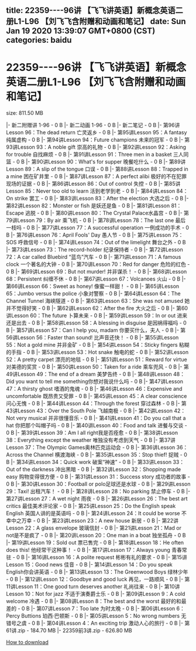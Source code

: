 
title: 22359----96讲 【飞飞讲英语】新概念英语二册L1-L96 【刘飞飞含附赠和动画和笔记】
date: Sun Jan 19 2020 13:39:07 GMT+0800 (CST)    
categories: baidu
---

# 22359----96讲 【飞飞讲英语】新概念英语二册L1-L96 【刘飞飞含附赠和动画和笔记】
size: 811.50 MB
 
 
|- 新二附赠讲 1-96 - 0 B
|- 新二动画 1-96 - 0 B
|- 新二笔记 - 0 B
|- 第96讲Lesson 96：The dead return 亡灵返乡 - 0 B
|- 第95讲Lesson 95：A fantasy 纯属虚构 - 0 B
|- 第94讲Lesson 94：Future champions 未来的冠军 - 0 B
|- 第93讲Lesson 93：A noble gift 崇高的礼物 - 0 B
|- 第92讲Lesson 92：Asking for trouble 自找麻烦 - 0 B
|- 第91讲Lesson 91：Three men in a basket 三人同篮 - 0 B
|- 第90讲Lesson 90：What's for supper 晚餐吃什么 - 0 B
|- 第89讲Lesson 89：A slip of the tongue 口误 - 0 B
|- 第88讲Lesson 88：Trapped in a mine 困在矿井里 - 0 B
|- 第87讲Lesson 87：A perfect alibi 极好的不在犯罪现场的证据 - 0 B
|- 第86讲Lesson 86：Out of control 失控 - 0 B
|- 第85讲Lesson 85：Never too old to learn 活到老学到老 - 0 B
|- 第84讲Lesson 84：On strike 罢工 - 0 B
|- 第83讲Lesson 83：After the election 大选之后 - 0 B
|- 第82讲Lesson 82：Monster or fish 是妖还是鱼 - 0 B
|- 第81讲Lesson 81：Escape 逃脱 - 0 B
|- 第80讲Lesson 80：The Crystal Palace水晶宫 - 0 B
|- 第79讲Lesson 79：By air 乘飞机 - 0 B
|- 第78讲Lesson 78：The last one 最后一枝吗 - 0 B
|- 第77讲Lesson 77：A successful operation 一例成功的手术 - 0 B
|- 第76讲Lesson 76：April Fools' Day 愚人节 - 0 B
|- 第75讲Lesson 75：SOS 呼救信号 - 0 B
|- 第74讲Lesson 74：Out of the limelight 舞台之外 - 0 B
|- 第73讲Lesson 73：The record-holder 纪录保持者 - 0 B
|- 第72讲Lesson 72：A car called Bluebird “蓝鸟”汽车 - 0 B
|- 第71讲Lesson 71：A famous clock 一个著名的大钟 - 0 B
|- 第70讲Lesson 70：Red for danger 危险的红色 - 0 B
|- 第69讲Lesson 69：But not murder! 并非谋杀！ - 0 B
|- 第68讲Lesson 68：Persistent 纠缠不休 - 0 B
|- 第67讲Lesson 67：Volcanoes 火山 - 0 B
|- 第66讲Lesson 66：Sweet as honey! 像蜜一样甜！ - 0 B
|- 第65讲Lesson 65：Jumbo versus the police 小象对警察 - 0 B
|- 第64讲Lesson 64：The Channel Tunnel 海峡隧道 - 0 B
|- 第63讲Lesson 63：She was not amused 她并不觉得好笑 - 0 B
|- 第62讲Lesson 62：After the fire 大火之后 - 0 B
|- 第60讲Lesson 60：The future 卜算未来 - 0 B
|- 第59讲Lesson 59：In or out 进来还是出去 - 0 B
|- 第58讲Lesson 58：A blessing in disguise 是因祸得福吗 - 0 B
|- 第57讲Lesson 57：Can I help you, madam 你要买什么，夫人 - 0 B
|- 第56讲Lesson 56：Faster than sound! 比声音还快！ - 0 B
|- 第55讲Lesson 55：Not a gold mine 并非金矿 - 0 B
|- 第54讲Lesson 54：Sticky fingers 粘糊的手指 - 0 B
|- 第53讲Lesson 53：Hot snake 触电的蛇 - 0 B
|- 第52讲Lesson 52：A pretty carpet 漂亮的地毯 - 0 B
|- 第51讲Lesson 51：Reward for virtue 对美德的奖赏 - 0 B
|- 第50讲Lesson 50：Taken for a ride 乘车兜风 - 0 B
|- 第49讲Lesson 49：The end of a dream 美梦告终 - 0 B
|- 第48讲Lesson 48：Did you want to tell me something你想对我说什么吗 - 0 B
|- 第47讲Lesson 47：A thirsty ghost 嗜酒的鬼魂 - 0 B
|- 第46讲Lesson 46：Expensive and uncomfortable 既昂贵又受罪 - 0 B
|- 第45讲Lesson 45：A clear conscience 问心无愧 - 0 B
|- 第44讲Lesson 44：Through the forest 穿过森林 - 0 B
|- 第43讲Lesson 43：Over the South Pole 飞越南极 - 0 B
|- 第42讲Lesson 42：Not very musical 并非很懂音乐 - 0 B
|- 第41讲Lesson 41：Do you call that a hat 你把那个叫帽子吗 - 0 B
|- 第40讲Lesson 40：Food and talk 进餐与交谈 - 0 B
|- 第39讲Lesson 39：Am I all right我是否痊愈 - 0 B
|- 第38讲Lesson 38：Everything except the weather 唯独没有考虑到天气 - 0 B
|- 第37讲Lesson 37：The Olympic Games奥林匹克运动会 - 0 B
|- 第36讲Lesson 36：Across the Channel 横渡海峡 - 0 B
|- 第35讲Lesson 35：Stop thief! 捉贼 - 0 B
|- 第34讲Lesson 34：Quick work 破案“神速” - 0 B
|- 第33讲Lesson 33：Out of the darkness 冲出黑暗 - 0 B
|- 第32讲Lesson 32：Shopping made easy 购物变得很方便 - 0 B
|- 第31讲Lesson 31：Success story 成功者的故事 - 0 B
|- 第30讲Lesson 30：Football or polo足球还是水球 - 0 B
|- 第29讲Lesson 29：Taxi! 出租汽车！ - 0 B
|- 第28讲Lesson 28：No parking 禁止停车 - 0 B
|- 第27讲Lesson 27：A wet night 雨夜 - 0 B
|- 第26讲Lesson 26：The best art critics 最佳美术评论家 - 0 B
|- 第25讲Lesson 25：Do the English speak English 英国人讲的是英语吗 - 0 B
|- 第24讲Lesson 24：It could be worse 不幸中之万幸 - 0 B
|- 第23讲Lesson 23：A new house 新居 - 0 B
|- 第22讲Lesson 22：A glass envelope 玻璃信封 - 0 B
|- 第21讲Lesson 21：Mad or not是不是疯了 - 0 B
|- 第20讲Lesson 20：One man in a boat 独坐孤舟 - 0 B
|- 第19讲Lesson 19：Sold out 票已售完 - 0 B
|- 第18讲Lesson 18：He often does this! 他经常干这种事！ - 0 B
|- 第17讲Lesson 17：Always young 青春常驻 - 0 B
|- 第16讲Lesson 16：A polite request 彬彬有礼的要求 - 0 B
|- 第15讲Lesson 15：Good news 佳音 - 0 B
|- 第14讲Lesson 14：Do you speak English你会讲英语 - 0 B
|- 第13讲Lesson 13：The Greenwood Boys 绿林少年 - 0 B
|- 第12讲Lesson 12：Goodbye and good luck 再见，一路顺风 - 0 B
|- 第11讲Lesson 11：One good turn deserves another 礼尚往来 - 0 B
|- 第10讲Lesson 10：Not for jazz 不适于演奏爵士乐 - 0 B
|- 第09讲Lesson 9：A cold welcome 冷遇 - 0 B
|- 第08讲Lesson 8：The best and the worst 最好的和最差的 - 0 B
|- 第07讲Lesson 7：Too late 为时太晚 - 0 B
|- 第06讲Lesson 6：Percy Buttions 珀西·巴顿斯 - 0 B
|- 第05讲Lesson 5：No wrong numbers 无错号之虞 - 0 B
|- 第04讲Lesson 4：An exciting trip 激动人心的旅行 - 0 B
|- 第61讲.zip - 184.70 MB
|- 22359前3讲.zip - 626.80 MB

[How to download](https://bpcam.bemobtrk.com/go/2ceec3aa-1ca2-46d6-b9ff-aaa5c184517c?jno=2722)